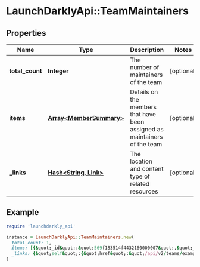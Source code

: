 # LaunchDarklyApi::TeamMaintainers

## Properties

| Name | Type | Description | Notes |
| ---- | ---- | ----------- | ----- |
| **total_count** | **Integer** | The number of maintainers of the team | [optional] |
| **items** | [**Array&lt;MemberSummary&gt;**](MemberSummary.md) | Details on the members that have been assigned as maintainers of the team | [optional] |
| **_links** | [**Hash&lt;String, Link&gt;**](Link.md) | The location and content type of related resources | [optional] |

## Example

```ruby
require 'launchdarkly_api'

instance = LaunchDarklyApi::TeamMaintainers.new(
  total_count: 1,
  items: [{&quot;_id&quot;:&quot;569f183514f4432160000007&quot;,&quot;_links&quot;:{&quot;self&quot;:{&quot;href&quot;:&quot;/api/v2/members/569f183514f4432160000007&quot;,&quot;type&quot;:&quot;application/json&quot;}},&quot;email&quot;:&quot;ariel@acme.com&quot;,&quot;firstName&quot;:&quot;Ariel&quot;,&quot;lastName&quot;:&quot;Flores&quot;,&quot;role&quot;:&quot;reader&quot;}],
  _links: {&quot;self&quot;:{&quot;href&quot;:&quot;/api/v2/teams/example-team/maintainers?limit&#x3D;5&quot;,&quot;type&quot;:&quot;application/json&quot;}}
)
```


